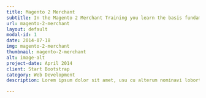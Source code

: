 ```yaml
---
title: Magento 2 Merchant
subtitle: In the Magento 2 Merchant Training you learn the basis fundamentals how to manage your Magento 2 website.
url: magento-2-merchant
layout: default
modal-id: 1
date: 2014-07-18
img: magento-2-merchant
thumbnail: magento-2-merchant
alt: image-alt
project-date: April 2014
client: Start Bootstrap
category: Web Development
description: Lorem ipsum dolor sit amet, usu cu alterum nominavi lobortis. At duo novum diceret. Tantas apeirian vix et, usu sanctus postulant inciderint ut, populo diceret necessitatibus in vim. Cu eum dicam feugiat noluisse.

---
```

